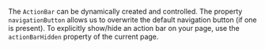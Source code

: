 The `ActionBar` can be dynamically created and controlled.
The property `navigationButton` allows us to overwrite the default navigation button (if one is present).
To explicitly show/hide an action bar on your page, use the `actionBarHidden` property of the current page.
<snippet id='actionbar-code-behind'/>